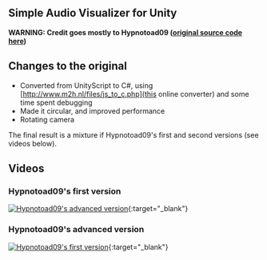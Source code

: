 ## Simple Audio Visualizer for Unity

**WARNING: Credit goes mostly to Hypnotoad09 ([original source code here](https://www.reddit.com/r/Unity3D/comments/35dm0n/check_out_this_cool_3d_audio_visualizer_ive_just/))**

## Changes to the original

* Converted from UnityScript to C#, using [http://www.m2h.nl/files/js_to_c.php](this online converter) and some time spent debugging
* Made it circular, and improved performance
* Rotating camera

The final result is a mixture if Hypnotoad09's first and second versions (see videos below).


## Videos

### Hypnotoad09's first version

[![Hypnotoad09's advanced version](https://img.youtube.com/vi/dbVz0tYfGcw/0.jpg)](https://www.youtube.com/watch?v=dbVz0tYfGcw){:target="_blank"}


### Hypnotoad09's advanced version

[![Hypnotoad09's first version](https://img.youtube.com/vi/vQFNL4nNL_I/0.jpg)](https://www.youtube.com/watch?v=vQFNL4nNL_I){:target="_blank"}

